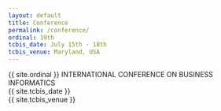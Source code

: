 ```yaml
---
layout: default
title: Conference
permalink: /conference/
ordinal: 19th
tcbis_date: July 15th - 18th
tcbis_venue: Maryland, USA
---
```


<div class="box">
    <p>{{ site.ordinal }} INTERNATIONAL CONFERENCE ON BUSINESS INFORMATICS <br>
    {{ site.tcbis_date }} <br>
    {{ site.tcbis_venue }}</p>
</div>
